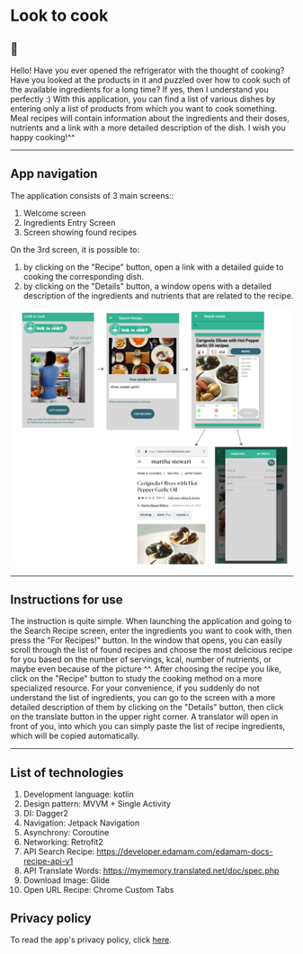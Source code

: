 # Look to cook
## 👋

Hello! Have you ever opened the refrigerator with the thought of cooking? Have you looked at the products in it and puzzled over how to cook such of the available ingredients for a long time? If yes, then I understand you perfectly :) With this application, you can find a list of various dishes by entering only a list of products from which you want to cook something. Meal recipes will contain information about the ingredients and their doses, nutrients and a link with a more detailed description of the dish. I wish you happy cooking!^^
____
## App navigation

The application consists of 3 main screens::
1. Welcome screen
2. Ingredients Entry Screen
3. Screen showing found recipes

On the 3rd screen, it is possible to:
1. by clicking on the "Recipe" button, open a link with a detailed guide to cooking the corresponding dish.
2. by clicking on the "Details" button, a window opens with a detailed description of the ingredients and nutrients that are related to the recipe.

![navigationLookToCook](navigation.png)

____
## Instructions for use
The instruction is quite simple. When launching the application and going to the Search Recipe screen, enter the ingredients you want to cook with, then press the "For Recipes!" button. In the window that opens, you can easily scroll through the list of found recipes and choose the most delicious recipe for you based on the number of servings, kcal, number of nutrients, or maybe even because of the picture ^^. After choosing the recipe you like, click on the "Recipe" button to study the cooking method on a more specialized resource.
For your convenience, if you suddenly do not understand the list of ingredients, you can go to the screen with a more detailed description of them by clicking on the "Details" button, then click on the translate button in the upper right corner. A translator will open in front of you, into which you can simply paste the list of recipe ingredients, which will be copied automatically.
_____
## List of technologies
1. Development language: kotlin
2. Design pattern: MVVM + Single Activity
3. DI: Dagger2
4. Navigation: Jetpack Navigation
5. Asynchrony: Coroutine
6. Networking: Retrofit2
7. API Search Recipe: https://developer.edamam.com/edamam-docs-recipe-api-v1
8. API Translate Words: https://mymemory.translated.net/doc/spec.php
9. Download Image: Glide
10. Open URL Recipe: Chrome Custom Tabs

## Privacy policy
To read the app's privacy policy, click <a href="privacy_policy.html">here</a>.
